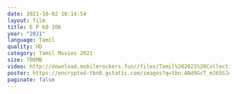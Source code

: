 ```yaml
---
date: 2021-10-02 16:14:54
layout: film
title: E P KO 306
year: "2021"
language: Tamil
quality: HD
category: Tamil Movies 2021
size: 700MB
video: http://download.mobilerockers.fun//files/Tamil%202021%20Collection/E%20P%20KO%20306%20(2021)/E%20P%20KO%20306%20(2021)%20Full%20Movies/E%20P%20KO%20306%20(2021)%20HDRip/E%20P%20Ko%20306%20(2021)%20HDRip%20Single%20Part.mp4
poster: https://encrypted-tbn0.gstatic.com/images?q=tbn:ANd9GcT_mJ65SJdHulz7KuzM5LUNvMlQbzd_7o0K1w&usqp=CAU
paginate: false
---
```

